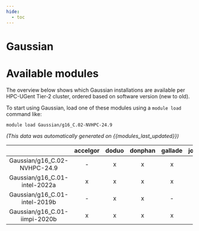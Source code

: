 ```yaml
---
hide:
  - toc
---
```


Gaussian
========

# Available modules


The overview below shows which Gaussian installations are available per HPC-UGent Tier-2 cluster, ordered based on software version (new to old).

To start using Gaussian, load one of these modules using a `module load` command like:

```shell
module load Gaussian/g16_C.02-NVHPC-24.9
```

*(This data was automatically generated on {{modules_last_updated}})*  

| |accelgor|doduo|donphan|gallade|joltik|shinx|skitty|
| :---: | :---: | :---: | :---: | :---: | :---: | :---: | :---: |
|Gaussian/g16_C.02-NVHPC-24.9|-|x|x|x|-|x|x|
|Gaussian/g16_C.01-intel-2022a|x|x|x|x|-|-|-|
|Gaussian/g16_C.01-intel-2019b|-|x|x|-|-|-|-|
|Gaussian/g16_C.01-iimpi-2020b|x|x|x|x|-|-|-|
